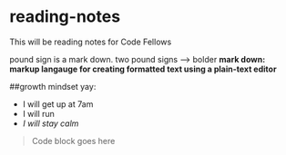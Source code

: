 # reading-notes
This will be reading notes for Code Fellows

pound sign is a mark down.
two pound signs --> bolder
**mark down: markup langauge for creating formatted text using a plain-text editor**

##growth mindset yay: 
- I will get up at 7am 
- I will run 
- *I will stay calm*

> Code block goes here

